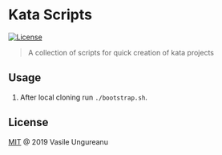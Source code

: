 # Kata Scripts

<a href="https://github.com/VasileUngureanu/repository-template/blob/master/LICENSE"><img src="https://img.shields.io/badge/license-MIT-green.svg" alt="License"></a>

> A collection of scripts for quick creation of kata projects

## Usage

1. After local cloning run `./bootstrap.sh`.

License
-------

[MIT](LICENSE) @ 2019 Vasile Ungureanu
